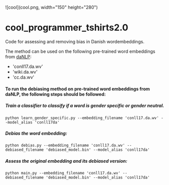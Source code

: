 ![cool](cool.png, width="150" height="280")
# cool_programmer_tshirts2.0
Code for assessing and removing bias in Danish wordembeddings. 



The method can be used on the following pre-trained word embeddings from [daNLP](https://github.com/alexandrainst/danlp):
- 'conll17.da.wv'
- 'wiki.da.wv'
- 'cc.da.wv'

#### To run the debiasing method on pre-trained word embeddings from daNLP, the following steps should be followed:

##### Train a classifier to classify if a word is _gender specific_ or _gender neutral_.
``` 
python learn_gender_specific.py --embedding_filename 'conll17.da.wv' --model_alias 'conll17da'
```

##### Debias the word embedding:

```
python debias.py --embedding_filename 'conll17.da.wv' --debiased_filename 'debiased_model.bin' --model_alias 'conll17da'
```

##### Assess the original embedding and its debiased version:
```
python main.py --embedding_filename 'conll17.da.wv' --debiased_filename 'debiased_model.bin' --model_alias 'conll17da'
```


